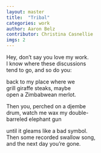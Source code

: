 ```yaml
---
layout: master
title:  "Tribal"
categories: work
author: Aaron Belz
contributor: Christina Casnellie
imgs: 2
---
```


Hey, don’t say you love my work.  
I know where these discussions  
tend to go, and so do you:  
  
back to my place where we  
grill giraffe steaks, maybe  
open a Zimbabwean merlot.  

Then you, perched on a djembe  
drum, watch me wax my double-  
barreled elephant gun  
  
until it gleams like a bad symbol.     
Then some recorded swallow song,  
and the next day you’re gone.  


